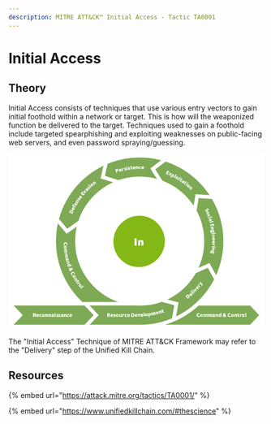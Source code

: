 ```yaml
---
description: MITRE ATT&CK™ Initial Access - Tactic TA0001
---
```


# Initial Access

## Theory

Initial Access consists of techniques that use various entry vectors to gain initial foothold within a network or target. This is how will the weaponized function be delivered to the target. Techniques used to gain a foothold include targeted spearphishing and exploiting weaknesses on public-facing web servers, and even password spraying/guessing.

![](../../.gitbook/assets/killchain-in.png)

The "Initial Access" Technique of MITRE ATT\&CK Framework may refer to the "Delivery" step of the Unified Kill Chain.

## Resources

{% embed url="https://attack.mitre.org/tactics/TA0001/" %}

{% embed url="https://www.unifiedkillchain.com/#thescience" %}
